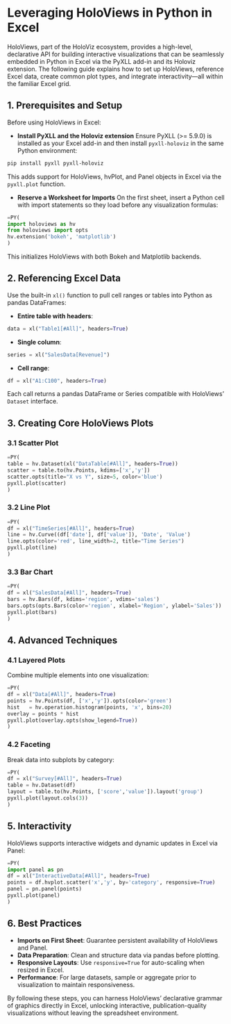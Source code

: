 # Leveraging HoloViews in Python in Excel

HoloViews, part of the HoloViz ecosystem, provides a high-level, declarative API for building interactive visualizations that can be seamlessly embedded in Python in Excel via the PyXLL add-in and its Holoviz extension. The following guide explains how to set up HoloViews, reference Excel data, create common plot types, and integrate interactivity—all within the familiar Excel grid.

## 1. Prerequisites and Setup

Before using HoloViews in Excel:

- **Install PyXLL and the Holoviz extension**
Ensure PyXLL (>= 5.9.0) is installed as your Excel add-in and then install `pyxll-holoviz` in the same Python environment:

```bash
pip install pyxll pyxll-holoviz
```

This adds support for HoloViews, hvPlot, and Panel objects in Excel via the `pyxll.plot` function.
- **Reserve a Worksheet for Imports**
On the first sheet, insert a Python cell with import statements so they load before any visualization formulas:

```python
=PY(
import holoviews as hv
from holoviews import opts
hv.extension('bokeh', 'matplotlib')
)
```

This initializes HoloViews with both Bokeh and Matplotlib backends.

## 2. Referencing Excel Data

Use the built-in `xl()` function to pull cell ranges or tables into Python as pandas DataFrames:

- **Entire table with headers**:

```python
data = xl("Table1[#All]", headers=True)
```

- **Single column**:

```python
series = xl("SalesData[Revenue]")
```

- **Cell range**:

```python
df = xl("A1:C100", headers=True)
```

Each call returns a pandas DataFrame or Series compatible with HoloViews’ `Dataset` interface.

## 3. Creating Core HoloViews Plots

### 3.1 Scatter Plot

```python
=PY(
table = hv.Dataset(xl("DataTable[#All]", headers=True))
scatter = table.to(hv.Points, kdims=['x','y'])
scatter.opts(title="X vs Y", size=5, color='blue')
pyxll.plot(scatter)
)
```

### 3.2 Line Plot

```python
=PY(
df = xl("TimeSeries[#All]", headers=True)
line = hv.Curve((df['date'], df['value']), 'Date', 'Value')
line.opts(color='red', line_width=2, title="Time Series")
pyxll.plot(line)
)
```

### 3.3 Bar Chart

```python
=PY(
df = xl("SalesData[#All]", headers=True)
bars = hv.Bars(df, kdims='region', vdims='sales')
bars.opts(opts.Bars(color='region', xlabel='Region', ylabel='Sales'))
pyxll.plot(bars)
)
```

## 4. Advanced Techniques

### 4.1 Layered Plots

Combine multiple elements into one visualization:

```python
=PY(
df = xl("Data[#All]", headers=True)
points = hv.Points(df, ['x','y']).opts(color='green')
hist   = hv.operation.histogram(points, 'x', bins=20)
overlay = points * hist
pyxll.plot(overlay.opts(show_legend=True))
)
```

### 4.2 Faceting

Break data into subplots by category:

```python
=PY(
df = xl("Survey[#All]", headers=True)
table = hv.Dataset(df)
layout = table.to(hv.Points, ['score','value']).layout('group')
pyxll.plot(layout.cols(3))
)
```

## 5. Interactivity

HoloViews supports interactive widgets and dynamic updates in Excel via Panel:

```python
=PY(
import panel as pn
df = xl("InteractiveData[#All]", headers=True)
points = df.hvplot.scatter('x','y', by='category', responsive=True)
panel = pn.panel(points)
pyxll.plot(panel)
)
```

## 6. Best Practices

- **Imports on First Sheet**: Guarantee persistent availability of HoloViews and Panel.
- **Data Preparation**: Clean and structure data via pandas before plotting.
- **Responsive Layouts**: Use `responsive=True` for auto-scaling when resized in Excel.
- **Performance**: For large datasets, sample or aggregate prior to visualization to maintain responsiveness.

By following these steps, you can harness HoloViews’ declarative grammar of graphics directly in Excel, unlocking interactive, publication-quality visualizations without leaving the spreadsheet environment.
